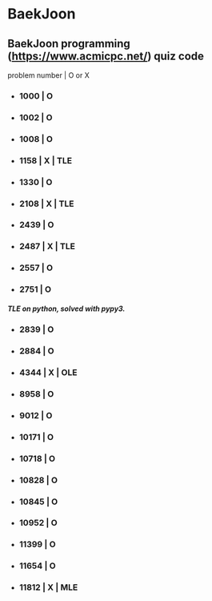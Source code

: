 # BaekJoon
BaekJoon programming (https://www.acmicpc.net/)  quiz code
---

problem number | O or X

* ### 1000    | O
* ### 1002    | O
* ### 1008    | O
* ### 1158    | X    | TLE
* ### 1330    | O
* ### 2108    | X    | TLE
* ### 2439    | O
* ### 2487    | X    | TLE
* ### 2557    | O
* ### 2751    | O
##### TLE on python, solved with pypy3.
* ### 2839    | O
* ### 2884    | O
* ### 4344    | X    | OLE
* ### 8958    | O
* ### 9012    | O 
* ### 10171   | O
* ### 10718   | O
* ### 10828   | O
* ### 10845   | O
* ### 10952   | O
* ### 11399   | O
* ### 11654   | O
* ### 11812   | X    | MLE
